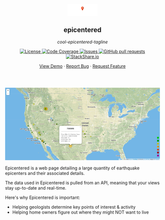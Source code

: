 <!-- header -->
<div align="center">
    <p>
    <!-- Header -->
        <img width="100px" src="./static/images/epicenter_logo.png"  alt="epicentered" />
        <h2>epicentered</h2>
        <p><i>cool-epicentered-tagline</i></p>
    </p>
    <p>
    <!-- Shields -->
        <a href="https://github.com/armckinney/epicentered/LICENSE">
            <img alt="License" src="https://img.shields.io/github/license/armckinney/epicentered.svg" />
        </a>
        <a href="https://codecov.io/gh/armckinney/epicentered">
            <img alt="Code Coverage" src="https://codecov.io/gh/armckinney/epicentered/branch/master/graph/badge.svg" />
        </a>
        <a href="https://github.com/armckinney/epicentered/issues">
            <img alt="Issues" src="https://img.shields.io/github/issues/armckinney/epicentered" />
        </a>
        <a href="https://github.com/armckinney/epicentered/pulls">
            <img alt="GitHub pull requests" src="https://img.shields.io/github/issues-pr/armckinney/epicentered" />
        </a>
        <a href="https://stackshare.io/armck/epicentered">
            <img alt="StackShare.io" src="http://img.shields.io/badge/tech-stack-0690fa.svg?label=StackShare.io">
        </a>
    </p>
    <p>
    <!-- Links -->
        <a href="#demo">View Demo</a>
        ·
        <a href="https://github.com/armckinney/epicentered/issues/new/choose">Report Bug</a>
        ·
        <a href="https://github.com/armckinney/epicentered/issues/new/choose">Request Feature</a>
    </p>
</div>
<br>
<br>

<p>
    <img src="./static/images/Home_Page.png">
</p>

Epicentered is a web page detailing a large quantity of earthquake epicenters and their associated details.

The data used in Epicentered is pulled from an API, meaning that your views stay up-to-date and real-time.

Here's why Epicentered is important:
* Helping geologists determine key points of interest & activity
* Helping home owners figure out where they might NOT want to live

